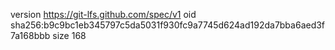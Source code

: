 version https://git-lfs.github.com/spec/v1
oid sha256:b9c9bc1eb345797c5da5031f930fc9a7745d624ad192da7bba6aed3f7a168bbb
size 168
